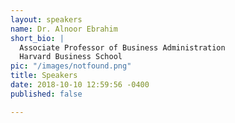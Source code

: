 ```yaml
---
layout: speakers
name: Dr. Alnoor Ebrahim
short_bio: |
  Associate Professor of Business Administration
  Harvard Business School
pic: "/images/notfound.png"
title: Speakers
date: 2018-10-10 12:59:56 -0400
published: false

---
```


